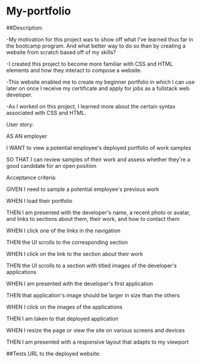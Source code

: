 # My-portfolio

##Description:

-My motivation for this project was to show off what I've learned thus far in the bootcamp program. And what better way to do so than by creating a website from scratch based off of my skills?

-I created this project to become more familiar with CSS and HTML elements and how they interact to compose a website.

-This website enabled me to create my beginner portfolio in which I can use later on once I receive my certificate and apply for jobs as a fullstack web developer.

-As I worked on this project, I learned more about the certain syntax associated with CSS and HTML. 

User story:

AS AN employer

I WANT to view a potential employee's deployed portfolio of work samples

SO THAT I can review samples of their work and assess whether they're a good candidate for an open position

Acceptance criteria:

GIVEN I need to sample a potential employee's previous work

WHEN I load their portfolio

THEN I am presented with the developer's name, a recent photo or avatar, and links to sections about them, their work, and how to contact them

WHEN I click one of the links in the navigation

THEN the UI scrolls to the corresponding section

WHEN I click on the link to the section about their work

THEN the UI scrolls to a section with titled images of the developer's applications

WHEN I am presented with the developer's first application

THEN that application's image should be larger in size than the others

WHEN I click on the images of the applications

THEN I am taken to that deployed application

WHEN I resize the page or view the site on various screens and devices

THEN I am presented with a responsive layout that adapts to my viewport

##Tests
URL to the deployed website:
